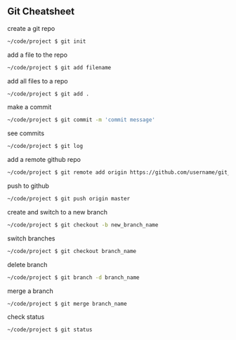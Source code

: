 ## Git Cheatsheet

create a git repo

```bash
~/code/project $ git init
```

add a file to the repo

```bash
~/code/project $ git add filename
```

add all files to a repo

```bash
~/code/project $ git add .
```

make a commit

```bash
~/code/project $ git commit -m 'commit message'
```

see commits

```bash
~/code/project $ git log
```

add a remote github repo

```bash
~/code/project $ git remote add origin https://github.com/username/git_repo_name.git
```

push to github

```bash
~/code/project $ git push origin master
```

create and switch to a new branch

```bash
~/code/project $ git checkout -b new_branch_name
```

switch branches

```bash
~/code/project $ git checkout branch_name
```

delete branch

```bash
~/code/project $ git branch -d branch_name
```

merge a branch

```bash
~/code/project $ git merge branch_name
```

check status

```bash
~/code/project $ git status
```
